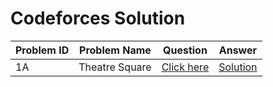 

# Codeforces Solution 




|  Problem ID | Problem Name   | Question  | Answer   |
|-------------|----------------|-----------|----------|
|  1A         | Theatre Square |[Click here](https://codeforces.com/problemset/problem/1/A)|      [Solution](https://github.com/FahimFBA/Codeforces-Solution/blob/main/1A%20Theatre%20Square/A.Theatre_Square.py)    |





























</div>